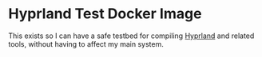 # Hyprland Test Docker Image

This exists so I can have a safe testbed for compiling
[Hyprland](https://hyprland.org/)
and related tools, without having to affect my main system.
